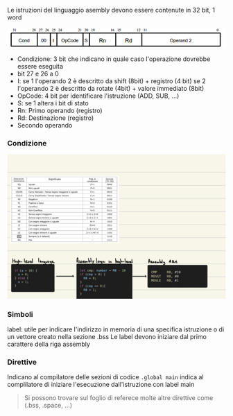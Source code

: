 Le istruzioni del linguaggio asembly devono essere contenute in 32 bit, 1 word

<img src="assets/ARM_operations.png">

- Condizione: 3 bit che indicano in quale caso l'operazione dovrebbe essere eseguita
- bit 27 e 26 a 0
- I: se 1 l'operando 2 è descritto da shift (8bit) + registro (4 bit)
      se 2 l'operando 2 è descritto da rotate (4bit) + valore immediato (8bit)
- OpCode: 4 bit per identificare l'istruzione (ADD, SUB, ...)
- S: se 1 altera i bit di stato
- Rn: Primo operando (registro)
- Rd: Destinazione (registro)
- Secondo operando

### Condizione
<img src="assets/condition_codes.png" width="550">

### Simboli
label: utile per indicare l'indirizzo in memoria di una specifica istruzione o di un vettore creato nella sezione .bss
Le label devono iniziare dal primo carattere della riga assembly

### Direttive
Indicano al compilatore delle sezioni di codice
`.global main`  indica al complilatore di iniziare l'esecuzione dall'istruzione con label main

> Si possono trovare sul foglio di referece molte altre direttive come (.bss, .space, ...)
